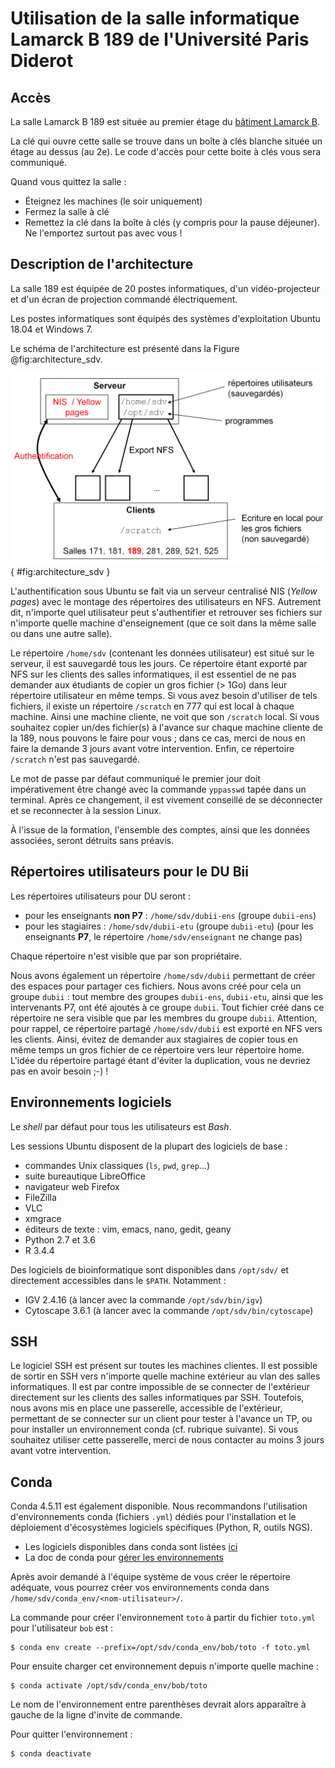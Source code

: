 # Utilisation de la salle informatique Lamarck B 189 de l'Université Paris Diderot

## Accès

La salle Lamarck B 189 est située au premier étage du [bâtiment Lamarck B](https://campus.univ-paris-diderot.fr/file/7492/download?token=Og2VmjpP).

La clé qui ouvre cette salle se trouve dans un boîte à clés blanche située un étage au dessus (au 2e). Le code d'accès pour cette boite à clés vous sera communiqué.

Quand vous quittez la salle :

- Éteignez les machines (le soir uniquement)
- Fermez la salle à clé
- Remettez la clé dans la boîte à clés (y compris pour la pause déjeuner). Ne l'emportez surtout pas avec vous !


## Description de l'architecture

La salle 189 est équipée de 20 postes informatiques, d'un vidéo-projecteur et d'un écran de projection commandé électriquement.

Les postes informatiques sont équipés des systèmes d'exploitation Ubuntu 18.04 et Windows 7.

Le schéma de l'architecture est présenté dans la Figure @fig:architecture_sdv.

![Schéma de l'architecture informatique dans les salles de l'UFR SDV de Paris Diderot](architecture_sdv.png){ #fig:architecture_sdv }

L'authentification sous Ubuntu se fait via un serveur centralisé NIS (*Yellow pages*) avec le montage des répertoires des utilisateurs en NFS. Autrement dit, n'importe quel utilisateur peut s'authentifier et retrouver ses fichiers sur n'importe quelle machine d'enseignement (que ce soit dans la même salle ou dans une autre salle).

Le répertoire `/home/sdv` (contenant les données utilisateur) est situé sur le serveur, il est sauvegardé tous les jours. Ce répertoire étant exporté par NFS sur les clients des salles informatiques, il est essentiel de ne pas demander aux étudiants de copier un gros fichier (> 1Go) dans leur répertoire utilisateur en même temps. Si vous avez besoin d'utiliser de tels fichiers, il existe un répertoire `/scratch` en 777 qui est local à chaque machine. Ainsi une machine cliente, ne voit que son `/scratch` local. Si vous souhaitez copier un/des fichier(s) à l'avance sur chaque machine cliente de la 189, nous pouvons le faire pour vous ; dans ce cas, merci de nous en faire la demande 3 jours avant votre intervention. Enfin, ce répertoire `/scratch` n'est pas sauvegardé. 

Le mot de passe par défaut communiqué le premier jour doit impérativement être changé avec la commande `yppasswd` tapée dans un terminal. Après ce changement, il est vivement conseillé de se déconnecter et se reconnecter à la session Linux.

À l'issue de la formation, l'ensemble des comptes, ainsi que les données associées, seront détruits sans préavis.


## Répertoires utilisateurs pour le DU Bii

Les répertoires utilisateurs pour DU seront :

- pour les enseignants **non P7** : `/home/sdv/dubii-ens` (groupe `dubii-ens`)
- pour les stagiaires : `/home/sdv/dubii-etu` (groupe `dubii-etu`)
(pour les enseignants **P7**, le répertoire `/home/sdv/enseignant` ne change pas)

Chaque répertoire n'est visible que par son propriétaire.

Nous avons également un répertoire `/home/sdv/dubii` permettant de créer des espaces pour partager ces fichiers. Nous avons créé pour cela un groupe `dubii` : tout membre des groupes `dubii-ens`, `dubii-etu`, ainsi que les intervenants P7, ont été ajoutés à ce groupe `dubii`. Tout fichier créé dans ce répertoire ne sera visible que par les membres du groupe `dubii`.
Attention, pour rappel, ce répertoire partagé `/home/sdv/dubii` est exporté en NFS vers les clients. Ainsi, évitez de demander aux stagiaires de copier tous en même temps un gros fichier de ce répertoire vers leur répertoire home. L'idée du répertoire partagé étant d'éviter la duplication, vous ne devriez pas en avoir besoin ;-) !


## Environnements logiciels

Le *shell* par défaut pour tous les utilisateurs est *Bash*.

Les sessions Ubuntu disposent de la plupart des logiciels de base :

- commandes Unix classiques (`ls`, `pwd`, `grep`...)
- suite bureautique LibreOffice
- navigateur web Firefox
- FileZilla
- VLC
- xmgrace
- éditeurs de texte : vim, emacs, nano, gedit, geany
- Python 2.7 et 3.6
- R 3.4.4

Des logiciels de bioinformatique sont disponibles dans `/opt/sdv/` et directement accessibles dans le `$PATH`. Notamment :

- IGV 2.4.16 (à lancer avec la commande `/opt/sdv/bin/igv`)
- Cytoscape 3.6.1 (à lancer avec la commande `/opt/sdv/bin/cytoscape`)


## SSH

Le logiciel SSH est présent sur toutes les machines clientes. Il est possible de sortir en SSH vers n'importe quelle machine extérieur au vlan des salles informatiques. Il est par contre impossible de se connecter de l'extérieur directement sur les clients des salles informatiques par SSH. Toutefois, nous avons mis en place une passerelle, accessible de l'extérieur, permettant de se connecter sur un client pour tester à l'avance un TP, ou pour installer un environnement conda (cf. rubrique suivante). Si vous souhaitez utiliser cette passerelle, merci de nous contacter au moins 3 jours avant votre intervention.

## Conda

Conda 4.5.11 est également disponible. Nous recommandons l'utilisation d'environnements conda (fichiers `.yml`) dédiés pour l'installation et le déploiement d'écosystèmes logiciels spécifiques (Python, R, outils NGS).

- Les logiciels disponibles dans conda sont listées [ici](https://anaconda.org/anaconda/repo)
- La doc de conda pour [gérer les environnements](https://docs.conda.io/projects/continuumio-conda/en/latest/user-guide/tasks/manage-environments.html)

Après avoir demandé à l'équipe système de vous créer le répertoire adéquate, vous pourrez créer vos environnements conda dans `/home/sdv/conda_env/<nom-utilisateur>/`.

La commande pour créer l'environnement `toto` à partir du fichier `toto.yml` pour l'utilisateur `bob` est :
```
$ conda env create --prefix=/opt/sdv/conda_env/bob/toto -f toto.yml
```

Pour ensuite charger cet environnement depuis n'importe quelle machine :
```
$ conda activate /opt/sdv/conda_env/bob/toto
```

Le nom de l'environnement entre parenthèses devrait alors apparaître à gauche de la ligne d'invite de commande.

Pour quitter l'environnement :
```
$ conda deactivate
```
